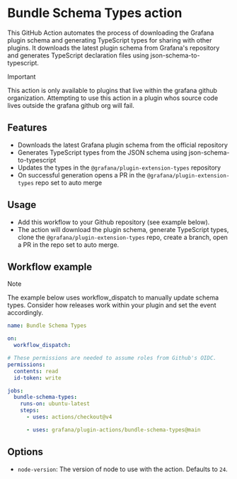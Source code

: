 # Bundle Schema Types action

This GitHub Action automates the process of downloading the Grafana plugin schema and generating TypeScript types for sharing with other plugins. It downloads the latest plugin schema from Grafana's repository and generates TypeScript declaration files using json-schema-to-typescript.

> [!IMPORTANT]
> This action is only available to plugins that live within the grafana github organization. Attempting to use this action in a plugin whos source code lives outside the grafana github org will fail.

## Features

- Downloads the latest Grafana plugin schema from the official repository
- Generates TypeScript types from the JSON schema using json-schema-to-typescript
- Updates the types in the `@grafana/plugin-extension-types` repository
- On successful generation opens a PR in the `@grafana/plugin-extension-types` repo set to auto merge

## Usage

- Add this workflow to your Github repository (see example below).
- The action will download the plugin schema, generate TypeScript types, clone the `@grafana/plugin-extension-types` repo, create a branch, open a PR in the repo set to auto merge.

## Workflow example

>[!NOTE]
> The example below uses workflow_dispatch to manually update schema types. Consider how releases work within your plugin and set the event accordingly.

```yaml
name: Bundle Schema Types

on:
  workflow_dispatch:

# These permissions are needed to assume roles from Github's OIDC.
permissions:
  contents: read
  id-token: write

jobs:
  bundle-schema-types:
    runs-on: ubuntu-latest
    steps:
      - uses: actions/checkout@v4

      - uses: grafana/plugin-actions/bundle-schema-types@main
```

## Options

- `node-version`: The version of node to use with the action. Defaults to `24`.

